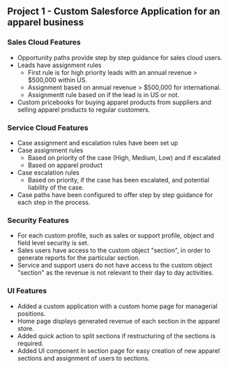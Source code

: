 ## Project 1 - Custom Salesforce Application for an apparel business
 
### Sales Cloud Features
  * Opportunity paths provide step by step guidance for sales cloud users.
  * Leads have assignment rules
    * First rule is for high priority leads with an annual revenue > $500,000 within US.
    * Assignment based on annual revenue > $500,000 for international.
    * Assignmentt rule based on if the lead is in US or not.
  * Custom pricebooks for buying apparel products from suppliers and selling apparel products to regular customers.

### Service Cloud Features
  * Case assignment and escalation rules have been set up
  * Case assignment rules
    * Based on priority of the case (High, Medium, Low) and if escalated
    * Based on apparel product
  * Case escalation rules
    *  Based on priority, if the case has been escalated, and potential liability of the case.
  * Case paths have been configured to offer step by step guidance for each step in the process.

### Security Features
  * For each custom profile, such as sales or support profile, object and field level security is set.
  * Sales users have access to the custom object "section", in order to generate reports for the particular section.
  * Service and support users do not have access to the custom object "section" as the revenue is not relevant to their day to day activities.

### UI Features
  * Added a custom application with a custom home page for managerial positions.
  * Home page displays generated revenue of each section in the apparel store.
  * Added quick action to split sections if restructuring of the sections is required.
  * Added UI component in section page for easy creation of new apparel sections and assignment of users to sections.

